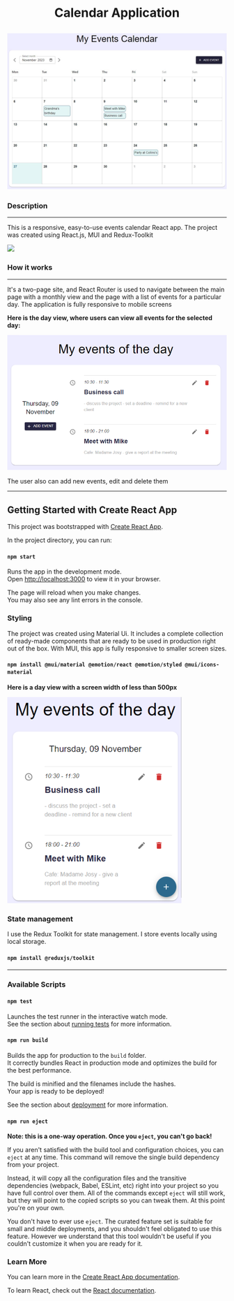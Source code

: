 <h1 align="center">Calendar Application</h1>
<h2 align="center">
<img src="public/README_img/main-calendar.jpg">
</h2>

### Description

---

This is a responsive, easy-to-use events calendar React app.
The project was created using React.js, MUI and Redux-Toolkit

<p><img src="https://img.shields.io/github/languages/top/YanaKovtunDev/Calendar-App?color=purple"></p>

### How it works

---

It's a two-page site, and React Router is used to navigate between the main page with a monthly view and the page with a list of events for a particular day.
The application is fully responsive to mobile screens

**Here is the day view, where users can view all events for the selected day:**

<img src="public/README_img/day-events.png">
 
The user also can add new events, edit and delete them

---
## Getting Started with Create React App

This project was bootstrapped with [Create React App](https://github.com/facebook/create-react-app).

In the project directory, you can run:

#### `npm start`

Runs the app in the development mode.\
Open [http://localhost:3000](http://localhost:3000) to view it in your browser.

The page will reload when you make changes.\
You may also see any lint errors in the console.

### Styling
The project was created using Material Ui. It includes a complete collection of ready-made components that are ready to be used in production right out of the box.
With MUI, this app is fully responsive to smaller screen sizes.

#### `npm install @mui/material @emotion/react @emotion/styled @mui/icons-material`

**Here is a day view with a screen width of less than 500px**

<img width="400px" src="public/README_img/mobile-version.png">


### State management
I use the Redux Toolkit for state management. I store events locally using local storage. 

#### `npm install @reduxjs/toolkit`

---

### Available Scripts

#### `npm test`

Launches the test runner in the interactive watch mode.\
See the section about [running tests](https://facebook.github.io/create-react-app/docs/running-tests) for more information.



#### `npm run build`

Builds the app for production to the `build` folder.\
It correctly bundles React in production mode and optimizes the build for the best performance.

The build is minified and the filenames include the hashes.\
Your app is ready to be deployed!

See the section about [deployment](https://facebook.github.io/create-react-app/docs/deployment) for more information.

#### `npm run eject`

**Note: this is a one-way operation. Once you `eject`, you can't go back!**

If you aren't satisfied with the build tool and configuration choices, you can `eject` at any time. This command will remove the single build dependency from your project.

Instead, it will copy all the configuration files and the transitive dependencies (webpack, Babel, ESLint, etc) right into your project so you have full control over them. All of the commands except `eject` will still work, but they will point to the copied scripts so you can tweak them. At this point you're on your own.

You don't have to ever use `eject`. The curated feature set is suitable for small and middle deployments, and you shouldn't feel obligated to use this feature. However we understand that this tool wouldn't be useful if you couldn't customize it when you are ready for it.

### Learn More

You can learn more in the [Create React App documentation](https://facebook.github.io/create-react-app/docs/getting-started).

To learn React, check out the [React documentation](https://reactjs.org/).
